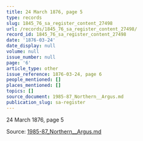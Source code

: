 ```yaml
---
title: 24 March 1876, page 5
type: records
slug: 1845_76_sa_register_content_27498
url: /records/1845_76_sa_register_content_27498/
record_id: 1845_76_sa_register_content_27498
date: '1876-03-24'
date_display: null
volume: null
issue_number: null
page: '6'
article_type: other
issue_reference: 1876-03-24, page 6
people_mentioned: []
places_mentioned: []
topics: []
source_document: 1985-87_Northern__Argus.md
publication_slug: sa-register
---
```


24 March 1876, page 5

Source: [1985-87_Northern__Argus.md](/downloads/markdown/1985-87_Northern__Argus.md)
